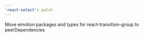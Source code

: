 ```yaml
---
'react-select': patch
---
```


Move emotion packages and types for react-transition-group to peerDependencies
